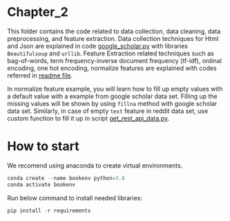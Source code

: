 # Chapter_2

This folder contains the code related to data collection, data cleaning, data preprocessing, and feature extraction.
Data collection techniques for Html and Json are explained in code [google_scholar.py](./google_scholar/google_scholar.py) 
with libraries `Beautifulsoup` and `urllib`. Feature Extraction related techniques such as bag-of-words, term frequency-inverse document frequency (tf-idf), ordinal 
encoding, one hot encoding, normalize features are explained with codes referred in [readme file](./data_preproessing/ordinal_encoding.py).

In normalize feature example, you will learn how to fill up empty values with a default value with a example from
google scholar data set. Filling up the missing values will be shown by using `fillna` method with google scholar 
data set. Similarly, in case of empty `text` feature in reddit data set, use custom function to fill it up in script 
[get_rest_api_data.py](./rest/get_rest_api_data.py). 


# How to start 

We recomend using anaconda to create virtual environments. 
```python
conda create --name bookenv python=3.8
conda activate bookenv
```
Run below command to install needed libraries:
```python
pip install -r requirements
```



